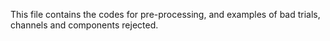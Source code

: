 This file contains the codes for pre-processing, and examples of bad trials, channels and components rejected. 

